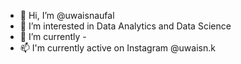 - 👋 Hi, I’m @uwaisnaufal
- 👀 I’m interested in Data Analytics and Data Science
- 🌱 I’m currently -
- 📫 I'm currently active on Instagram @uwaisn.k
